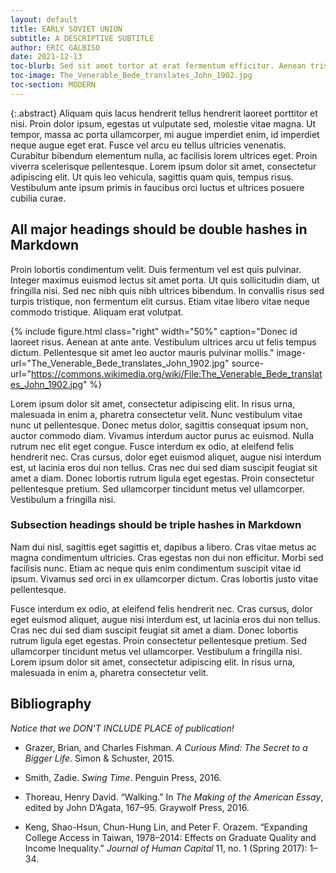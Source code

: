 ```yaml
---
layout: default
title: EARLY SOVIET UNION
subtitle: A DESCRIPTIVE SUBTITLE
author: ERIC GALBISO
date: 2021-12-13
toc-blurb: Sed sit amet tortor at erat fermentum efficitur. Aenean tristique est sed ultrices vulputate. Fusce massa felis, volutpat nec quam sit amet, accumsan lacinia justo. Donec sit amet congue mi. Ut id tellus sit amet leo venenatis porta. Maecenas lobortis nibh in maximus euismod. Aliquam erat volutpat.
toc-image: The_Venerable_Bede_translates_John_1902.jpg
toc-section: MODERN
---
```



{:.abstract}
Aliquam quis lacus hendrerit tellus hendrerit laoreet porttitor et nisi. Proin dolor ipsum, egestas ut vulputate sed, molestie vitae magna. Ut tempor, massa ac porta ullamcorper, mi augue imperdiet enim, id imperdiet neque augue eget erat. Fusce vel arcu eu tellus ultricies venenatis. Curabitur bibendum elementum nulla, ac facilisis lorem ultrices eget. Proin viverra scelerisque pellentesque. Lorem ipsum dolor sit amet, consectetur adipiscing elit. Ut quis leo vehicula, sagittis quam quis, tempus risus. Vestibulum ante ipsum primis in faucibus orci luctus et ultrices posuere cubilia curae.


## All major headings should be double hashes in Markdown
Proin lobortis condimentum velit. Duis fermentum vel est quis pulvinar. Integer maximus euismod lectus sit amet porta. Ut quis sollicitudin diam, ut fringilla nisi. Sed nec nibh quis nibh ultrices bibendum. In convallis risus sed turpis tristique, non fermentum elit cursus. Etiam vitae libero vitae neque commodo tristique. Aliquam erat volutpat.

{% include figure.html
  class="right"
  width="50%"
  caption="Donec id laoreet risus. Aenean at ante ante. Vestibulum ultrices arcu ut felis tempus dictum. Pellentesque sit amet leo auctor mauris pulvinar mollis."
  image-url="The_Venerable_Bede_translates_John_1902.jpg"
  source-url="https://commons.wikimedia.org/wiki/File:The_Venerable_Bede_translates_John_1902.jpg"
%}

Lorem ipsum dolor sit amet, consectetur adipiscing elit. In risus urna, malesuada in enim a, pharetra consectetur velit. Nunc vestibulum vitae nunc ut pellentesque. Donec metus dolor, sagittis consequat ipsum non, auctor commodo diam. Vivamus interdum auctor purus ac euismod. Nulla rutrum nec elit eget congue. Fusce interdum ex odio, at eleifend felis hendrerit nec. Cras cursus, dolor eget euismod aliquet, augue nisi interdum est, ut lacinia eros dui non tellus. Cras nec dui sed diam suscipit feugiat sit amet a diam. Donec lobortis rutrum ligula eget egestas. Proin consectetur pellentesque pretium. Sed ullamcorper tincidunt metus vel ullamcorper. Vestibulum a fringilla nisi.

### Subsection headings should be triple hashes in Markdown
Nam dui nisl, sagittis eget sagittis et, dapibus a libero. Cras vitae metus ac magna condimentum ultricies. Cras egestas non dui non efficitur. Morbi sed facilisis nunc. Etiam ac neque quis enim condimentum suscipit vitae id ipsum. Vivamus sed orci in ex ullamcorper dictum. Cras lobortis justo vitae pellentesque.

Fusce interdum ex odio, at eleifend felis hendrerit nec. Cras cursus, dolor eget euismod aliquet, augue nisi interdum est, ut lacinia eros dui non tellus. Cras nec dui sed diam suscipit feugiat sit amet a diam. Donec lobortis rutrum ligula eget egestas. Proin consectetur pellentesque pretium. Sed ullamcorper tincidunt metus vel ullamcorper. Vestibulum a fringilla nisi. Lorem ipsum dolor sit amet, consectetur adipiscing elit. In risus urna, malesuada in enim a, pharetra consectetur velit.


## Bibliography

_Notice that we DON'T INCLUDE PLACE of publication!_

- Grazer, Brian, and Charles Fishman. _A Curious Mind: The Secret to a Bigger Life_. Simon & Schuster, 2015.

- Smith, Zadie. _Swing Time_. Penguin Press, 2016.

- Thoreau, Henry David. “Walking.” In _The Making of the American Essay_, edited by John D’Agata, 167–95. Graywolf Press, 2016.

- Keng, Shao-Hsun, Chun-Hung Lin, and Peter F. Orazem. “Expanding College Access in Taiwan, 1978–2014: Effects on Graduate Quality and Income Inequality.” _Journal of Human Capital_ 11, no. 1 (Spring 2017): 1–34.
